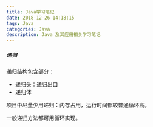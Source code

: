 ```yaml
---
title: Java学习笔记
date: 2018-12-26 14:18:15
tags: Java
categories: Java
description: Java 及其应用相关学习笔记
---
```


##### 递归

递归结构包含部分：

* 递归头：递归出口
* 递归体

项目中尽量少用递归：内存占用，运行时间都较普通循环高。

一般递归方法都可用循环实现。